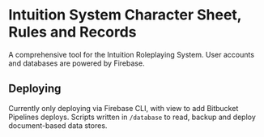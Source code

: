 # Intuition System Character Sheet, Rules and Records

A comprehensive tool for the Intuition Roleplaying System.  User accounts and databases are powered by Firebase.

## Deploying

Currently only deploying via Firebase CLI, with view to add Bitbucket Pipelines deploys.  Scripts written in `/database` to read, backup and deploy document-based data stores.